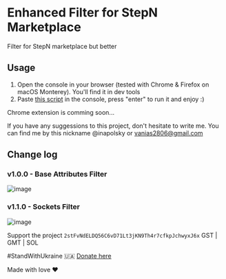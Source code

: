 # Enhanced Filter for StepN Marketplace

Filter for StepN marketplace but better

## Usage
1. Open the console in your browser (tested with Chrome & Firefox on macOS Monterey). You'll find it in dev tools
2. Paste [this script](script.js) in the console, press "enter" to run it and enjoy :)

Chrome extension is comming soon...

If you have any suggessions to this project, don't hesitate to write me. You can find me by this nickname @inapolsky or vanias2806@gmail.com

## Change log

### v1.0.0 - Base Attributes Filter
![image](https://user-images.githubusercontent.com/38167469/181298364-0b3c0382-5f88-4984-9e86-b5da1a36a19f.png)

### v1.1.0 - Sockets Filter
![image](https://user-images.githubusercontent.com/38167469/181546790-da63d868-4812-43d3-a932-9bd3dabafcc6.png)

Support the project `2stFvNdELDQ56C6vD71Lt3jKN9Th4r7cfkpJchwyxJ6x` GST | GMT | SOL

#StandWithUkraine 🇺🇦
[Donate here](https://u24.gov.ua/donate/renew)

Made with love ❤️
